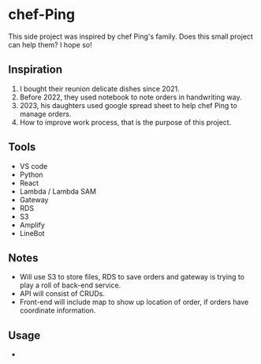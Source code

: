 # chef-Ping
This side project was inspired by chef Ping's family. Does this small project can help them? I hope so!

## Inspiration 
1. I bought their reunion delicate dishes since 2021. 
2. Before 2022, they used notebook to note orders in handwriting way.
3. 2023, his daughters used google spread sheet to help chef Ping to manage orders.
4. How to improve work process, that is the purpose of this project.

## Tools
- VS code
- Python
- React 
- Lambda / Lambda SAM
- Gateway
- RDS
- S3
- Amplify
- LineBot

## Notes
- Will use S3 to store files, RDS to save orders and gateway is trying to play a roll of back-end service.
- API will consist of CRUDs.
- Front-end will include map to show up location of order, if orders have coordinate information.

## Usage
- 